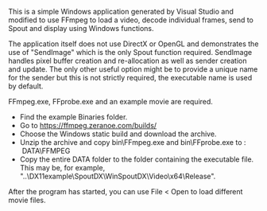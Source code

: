 This is a simple Windows application generated by Visual Studio and modified to use FFmpeg to load a video, decode individual frames, send to Spout and display using Windows functions.

The application itself does not use DirectX or OpenGL and demonstrates the use of "SendImage" which is the only Spout function required. SendImage handles pixel buffer creation and re-allocation as well as sender creation and update. The only other useful option might be to provide a unique name for the sender but this is not strictly required, the executable name is used by default.

FFmpeg.exe, FFprobe.exe and an example movie are required.
* Find the example Binaries folder.
* Go to https://ffmpeg.zeranoe.com/builds/
* Choose the Windows static build and download the archive.
* Unzip the archive and copy bin\FFmpeg.exe and bin\FFprobe.exe to : &nbsp;DATA\FFMPEG
* Copy the entire DATA folder to the folder containing the executable file.\
This may be, for example, "..\DX11example\SpoutDX\WinSpoutDX\Video\x64\Release".

After the program has started, you can use File < Open to load different movie files.
